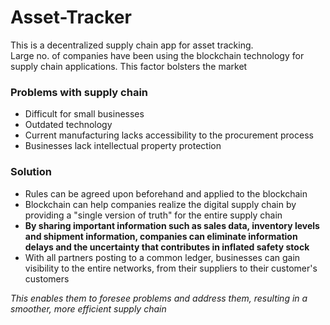 # Asset-Tracker

This is a decentralized supply chain app for asset tracking.<br>
Large no. of companies have been using the blockchain technology for supply chain applications. This factor bolsters the market

### Problems with supply chain

- Difficult for small businesses
- Outdated technology
- Current manufacturing lacks accessibility to the procurement process
- Businesses lack intellectual property protection

### Solution

[](blockchainSolution)

- Rules can be agreed upon beforehand and applied to the blockchain
- Blockchain can help companies realize the digital supply chain by providing a "single version of truth" for the entire supply chain
- **By sharing important information such as sales data, inventory levels and shipment information, companies can eliminate information delays and the uncertainty that contributes in inflated safety stock**
- With all partners posting to a common ledger, businesses can gain visibility to the entire networks, from their suppliers to their customer's customers

_This enables them to foresee problems and address them, resulting in a smoother, more efficient supply chain_
